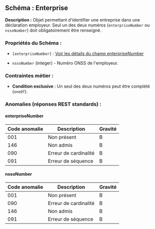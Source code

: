 ## Schéma : Enterprise

**Description :**
Objet permettant d'identifier une entreprise dans une déclaration employeur. Seul un des deux numéros (`enterpriseNumber` ou `nssoNumber`) doit obligatoirement être renseigné.

### Propriétés du Schéma :

* `[enterpriseNumber]` : [Voir les détails du champ enterpriseNumber](../field/enterpriseNumber.md)

* `nssoNumber` (integer) - Numéro ONSS de l'employeur.


### Contraintes métier :

* **Condition exclusive** : Un seul des deux numéros peut être complété (`oneOf`).

### Anomalies (réponses REST standards) :

#### enterpriseNumber

| Code anomalie | Description                        | Gravité |
| ------------- | ---------------------------------- | ------- |
| 001     | Non présent                        | B       |
| 146     | Non admis                          | B       |
| 090     | Erreur de cardinalité              | B       |
| 091     | Erreur de séquence                 | B       |

#### nssoNumber

| Code anomalie | Description                                     | Gravité |
| ------------- | ----------------------------------------------- | ------- |
| 001     | Non présent                                     | B       |
| 090     | Erreur de cardinalité                           | B       |
| 146     | Non admis                                       | B       |
| 091     | Erreur de séquence                              | B       |
